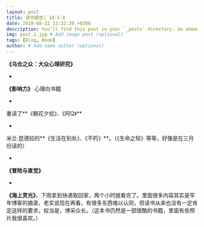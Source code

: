 ```yaml
---
layout: post
title: 读书报告| 18.5-8 
date: 2018-08-22 13:32:20 +0300
description: You’ll find this post in your `_posts` directory. Go ahead and edit it and re-build the site to see your changes. # Add post description (optional)
img: post-2.jpg # Add image post (optional)
tags: [Blog, Book]
author: # Add name author (optional)
---
```




**《乌合之众：大众心理研究》**

-

**《影响力》** 心理向书籍

-

重读了**《朝花夕拾》、《阿Q》**

-

米兰·昆德拉的**《生活在别处》、《不朽》**。（《生命之轻》等等，好像是在三月份读的）

-

**《冒险与直觉》**

-

**《海上灵光》**，下雨拿到快递取回家，两个小时就看完了。里面很多内容其实是早年博客的摘录，老实说现在再看，有很多东西难以认同，但读书从来也没有一定肯定这样的要求，权当是，博采众长。（这本书仍然是一部很酷的书籍，里面有些照片我很喜欢。）

